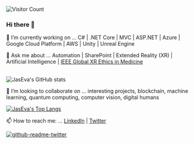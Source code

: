 ![Visitor Count](https://profile-counter.glitch.me/jaseva/count.svg)

### Hi there 👋

<!--
**jaseva/jaseva** is a ✨ _special_ ✨ repository because its `README.md` (this file) appears on your GitHub profile.

Here are some ideas to get you started:

- 🔭 I’m currently working on ...
- 🌱 I’m currently learning ...
- 👯 I’m looking to collaborate on ...
- 🤔 I’m looking for help with ...
- 💬 Ask me about ...
- 📫 How to reach me: ...
- 😄 Pronouns: ...
- ⚡ Fun fact: ...
-->

🔭 I’m currently working on ... C# | .NET Core | MVC | ASP.NET | Azure | Google Cloud Platform | AWS | Unity | Unreal Engine

💬 Ask me about ... Automation | SharePoint | Extended Reality (XR) | Artificial Intelligence | [IEEE Global XR Ethics in Medicine](https://bit.ly/39dlLu5)<br><br>

![JasEva's GitHub stats](https://github-readme-stats.vercel.app/api?username=jaseva&show_icons=true&theme=radical)<br>

👯 I’m looking to collaborate on ... interesting projects, blockchain, machine learning, quantum computing, computer vision, digital humans

[![JasEva's Top Langs](https://github-readme-stats.vercel.app/api/top-langs/?username=jaseva&layout=compact&theme=radical)](https://github.com/jaseva/github-readme-stats)

📫 How to reach me: ... [LinkedIn](https://bit.ly/3QdM5oj) | [Twitter](https://bit.ly/3O3E3wv)<br>

[![github-readme-twitter](https://github-readme-twitter.gazf.vercel.app/api?id=branchbark)](https://github.com/branchbark/github-readme-twitter)

